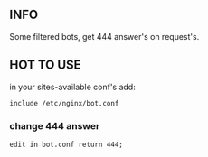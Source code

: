 <h2>INFO</h2>
<p>Some filtered bots, get 444 answer's on request's.</p>

<h2>HOT TO USE</h2>
<p>in your sites-available conf's add:</p>
<code>include /etc/nginx/bot.conf</code>

<h3>change 444 answer</h3>
<code>edit in bot.conf return 444;</code>
